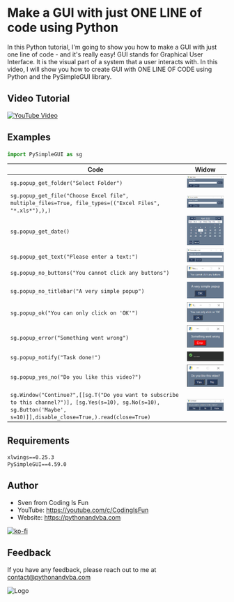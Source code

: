 # Make a GUI with just ONE LINE of code using Python

In this Python tutorial, I'm going to show you how to make a GUI with just one line of code - and it's really easy! GUI stands for Graphical User Interface. It is the visual part of a system that a user interacts with. In this video, I will show you how to create GUI with ONE LINE OF CODE using Python and the PySimpleGUI library.

## Video Tutorial
[![YouTube Video](https://img.youtube.com/vi/_H5hsUwv8lE/0.jpg)](https://youtu.be/_H5hsUwv8lE)

## Examples
```python
import PySimpleGUI as sg
```
| Code | Widow |
| -- | -- |
| ``` sg.popup_get_folder("Select Folder") ``` |  ![popup_get_folder](demos/popup_get_folder.jpg) |
| ``` sg.popup_get_file("Choose Excel file", multiple_files=True, file_types=(("Excel Files", "*.xls*"),),) ``` |  ![popup_get_file](demos/popup_get_file.jpg) |
| ``` sg.popup_get_date() ``` |  ![popup_get_date](demos/popup_get_date.jpg) |
| ``` sg.popup_get_text("Please enter a text:") ``` |  ![popup_get_text](demos/popup_get_text.jpg) |
| ``` sg.popup_no_buttons("You cannot click any buttons") ``` |  ![popup_no_buttons](demos/popup_no_buttons.jpg) |
| ``` sg.popup_no_titlebar("A very simple popup") ``` |  ![popup_no_titlebar](demos/popup_no_titlebar.jpg) |
| ``` sg.popup_ok("You can only click on 'OK'") ``` |  ![popup_ok](demos/popup_ok.jpg) |
| ``` sg.popup_error("Something went wrong") ``` |  ![popup_error](demos/popup_error.jpg) |
| ``` sg.popup_notify("Task done!") ``` |  ![popup_notify](demos/popup_notify.jpg) |
| ``` sg.popup_yes_no("Do you like this video?") ``` |  ![popup_yes_no](demos/popup_yes_no.jpg) |
| ``` sg.Window("Continue?",[[sg.T("Do you want to subscribe to this channel?")], [sg.Yes(s=10), sg.No(s=10), sg.Button('Maybe', s=10)]],disable_close=True,).read(close=True) ``` |  ![custom_popup](demos/custom_popup.jpg) |


## Requirements
```
xlwings==0.25.3
PySimpleGUI==4.59.0
```

## Author

- Sven from Coding Is Fun
- YouTube: https://youtube.com/c/CodingIsFun
- Website: https://pythonandvba.com

[![ko-fi](https://ko-fi.com/img/githubbutton_sm.svg)](https://ko-fi.com/X7X47Q0EG)

## Feedback

If you have any feedback, please reach out to me at contact@pythonandvba.com

![Logo](https://www.pythonandvba.com/banner-img)

